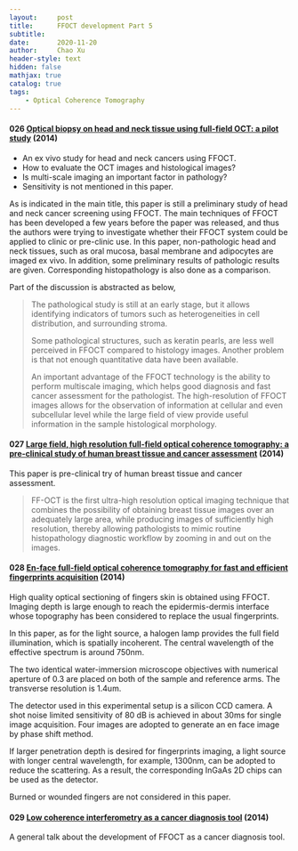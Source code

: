 ```yaml
---
layout:     post
title:      FFOCT development Part 5
subtitle:   
date:       2020-11-20
author:     Chao Xu
header-style: text
hidden: false
mathjax: true
catalog: true
tags:
    - Optical Coherence Tomography
---
```


#### 026 [Optical biopsy on head and neck tissue using full-field OCT: a pilot study](https://doi.org/10.1117/12.2036959) (2014)

- An ex vivo study for head and neck cancers using FFOCT.
- How to evaluate the OCT images and histological images?
- Is multi-scale imaging an important factor in pathology?
- Sensitivity is not mentioned in this paper.

As is indicated in the main title, this paper is still a preliminary study of head and neck cancer screening using FFOCT. The main techniques of FFOCT has been developed a few years before the paper was released, and thus the authors were trying to investigate whether their FFOCT system could be applied to clinic or pre-clinic use. In this paper, non-pathologic head and neck tissues, such as oral mucosa, basal membrane and adipocytes are imaged ex vivo. In addition, some preliminary results of pathologic results are given. Corresponding histopathology is also done as a comparison. 

Part of the discussion is abstracted as below, 

> The pathological study is still at an early stage, but it allows identifying indicators of tumors such as heterogeneities in cell distribution, and surrounding stroma.
>
> Some pathological structures, such as keratin pearls, are less well perceived in FFOCT compared to histology images. Another problem is that not enough quantitative data have been available.
>
> An important advantage of the FFOCT technology is the ability to perform multiscale imaging, which  helps good diagnosis and fast cancer assessment for the pathologist. The high-resolution of FFOCT images allows for the observation of information at cellular and even subcellular level while the large field of view provide useful information in the sample histological morphology.

#### 027 [Large field, high resolution full-field optical coherence tomography: a pre-clinical study of human breast tissue and cancer assessment](https://doi.org/10.7785/tcrtexpress.2013.600254) (2014)

This paper is pre-clinical try of human breast tissue and cancer assessment.

> FF-OCT is the first ultra-high resolution optical imaging technique that combines the possibility of obtaining breast tissue images over an adequately large area, while producing images of sufficiently high resolution, thereby allowing pathologists to mimic routine histopathology diagnostic workflow by zooming in and out on the images. 

#### 028 [En-face full-field optical coherence tomography for fast and efficient fingerprints acquisition](https://doi.org/10.1117/12.2051134) (2014)

High quality optical sectioning of fingers skin is obtained using FFOCT. Imaging depth is large enough to reach the epidermis-dermis interface whose topography has been considered to replace the usual fingerprints.

In this paper, as for the light source, a halogen lamp provides the full field illumination, which is spatially incoherent. The central wavelength of the effective spectrum is around 750nm. 

The two identical water-immersion microscope objectives with numerical aperture of 0.3 are placed on both of the sample and reference arms. The transverse resolution is 1.4um. 

The detector used in this experimental setup is a silicon CCD camera. A shot noise limited sensitivity of 80 dB is achieved in about 30ms for single image acquisition. Four images are adopted to generate an en face image by phase shift method. 

If larger penetration depth is desired for fingerprints imaging, a light source with longer central wavelength, for example, 1300nm, can be adopted to reduce the scattering. As a result, the corresponding InGaAs 2D chips can be used as the detector.

Burned or wounded fingers are not considered in this paper.

#### 029 [Low coherence interferometry as a cancer diagnosis tool](https://doi.org/10.1364/BIOMED.2014.BT4B.1) (2014)

A general talk about the development of FFOCT as a cancer diagnosis tool.